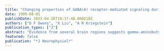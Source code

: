 ```yaml
---
title: "Changing properties of GABA(A) receptor-mediated signaling during early neocortical development"
date: 1999-08-01
publishDate: 2023-04-26T19:37:48.060210Z
authors: ["D F Owens", "X Liu", "A R Kriegstein"]
publication_types: ["2"]
abstract: "Evidence from several brain regions suggests gamma-aminobutyric acid (GABA) can exert a trophic influence during development, expanding the role of this amino acid beyond its function as an inhibitory neurotransmitter. Proliferating precursor cells in the neocortical ventricular zone (VZ) express functional GABA(A) receptors as do immature postmigratory neurons in the developing cortical plate (CP); however, GABA(A) receptor properties in these distinct cell populations have not been compared. Using electrophysiological techniques in embryonic and early postnatal neocortex, we find that GABA(A) receptors expressed by VZ cells have a higher apparent affinity for GABA and are relatively insensitive to receptor desensitization compared with neurons in the CP. GABA-induced current magnitude increases with maturation with the smallest responses found in recordings from precursor cells in the VZ. No evidence was found that GABA(A) receptors on VZ cells are activated synaptically, consistent with previous data suggesting that these receptors are activated in a paracrine fashion by nonsynaptically released ligand. After neurons are born and migrate to the CP, they begin to demonstrate spontaneous synaptic activity, the majority of which is GABA(A) mediated. These spontaneous GABA(A) postsynaptic currents (sPSCs) first were detected at embryonic day 18 (E18). At birth, approximately 50% of recordings from cortical neurons demonstrated GABA(A)-mediated sPSCs, and this value increased with age. GABA(A)-mediated sPSCs were action potential dependent and arose from local GABAergic interneurons. GABA application could evoke action potential-dependent PSCs in neonatal cortical neurons, suggesting that during the first few postnatal days, GABA can act as an excitatory neurotransmitter. Finally, N-methyl-D-aspartate (NMDA)- but not non-NMDA-mediated sPSCs were also present in early postnatal neurons. These events were not observed in cells voltage clamped at negative holding potentials (-60 to -70 mV) but were evident when the holding potential was set at positive values (+30 to +60 mV). Together these results provide evidence for the early maturation of GABAergic communication in the neocortex and a functional change in GABA(A)-receptor properties between precursor cells and early postmitotic neurons. The change in GABA(A)-receptor properties may reflect the shift from paracrine to synaptic receptor activation."
featured: false
publication: "*J Neurophysiol*"
---
```


